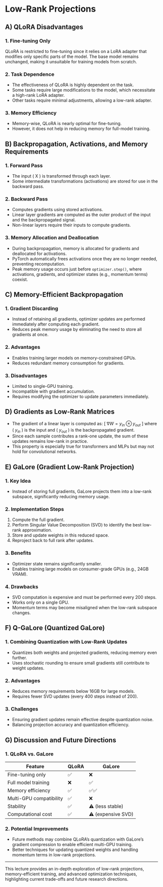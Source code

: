 # Low-Rank Projections

## A) QLoRA Disadvantages

### 1. Fine-tuning Only
QLoRA is restricted to fine-tuning since it relies on a LoRA adapter that modifies only specific parts of the model. The base model remains unchanged, making it unsuitable for training models from scratch.

### 2. Task Dependence
- The effectiveness of QLoRA is highly dependent on the task.
- Some tasks require large modifications to the model, which necessitate a high-rank LoRA adapter.
- Other tasks require minimal adjustments, allowing a low-rank adapter.

### 3. Memory Efficiency
- Memory-wise, QLoRA is nearly optimal for fine-tuning.
- However, it does not help in reducing memory for full-model training.

## B) Backpropagation, Activations, and Memory Requirements

### 1. Forward Pass
- The input \( X \) is transformed through each layer.
- Some intermediate transformations (activations) are stored for use in the backward pass.

### 2. Backward Pass
- Computes gradients using stored activations.
- Linear layer gradients are computed as the outer product of the input and the backpropagated signal.
- Non-linear layers require their inputs to compute gradients.

### 3. Memory Allocation and Deallocation
- During backpropagation, memory is allocated for gradients and deallocated for activations.
- PyTorch automatically frees activations once they are no longer needed, preventing recomputation.
- Peak memory usage occurs just before `optimizer.step()`, where activations, gradients, and optimizer states (e.g., momentum terms) coexist.

## C) Memory-Efficient Backpropagation

### 1. Gradient Discarding
- Instead of retaining all gradients, optimizer updates are performed immediately after computing each gradient.
- Reduces peak memory usage by eliminating the need to store all gradients at once.

### 2. Advantages
- Enables training larger models on memory-constrained GPUs.
- Reduces redundant memory consumption for gradients.

### 3. Disadvantages
- Limited to single-GPU training.
- Incompatible with gradient accumulation.
- Requires modifying the optimizer to update parameters immediately.

## D) Gradients as Low-Rank Matrices

- The gradient of a linear layer is computed as:
  \[ $\nabla W = y_{in} \otimes y_{out}$ \]
  where \( $y_{in}$ \) is the input and \( $y_{out}$ \) is the backpropagated gradient.
- Since each sample contributes a rank-one update, the sum of these updates remains low-rank in practice.
- This property is especially true for transformers and MLPs but may not hold for convolutional networks.

## E) GaLore (Gradient Low-Rank Projection)

### 1. Key Idea
- Instead of storing full gradients, GaLore projects them into a low-rank subspace, significantly reducing memory usage.

### 2. Implementation Steps
1. Compute the full gradient.
2. Perform Singular Value Decomposition (SVD) to identify the best low-rank approximation.
3. Store and update weights in this reduced space.
4. Reproject back to full rank after updates.

### 3. Benefits
- Optimizer state remains significantly smaller.
- Enables training large models on consumer-grade GPUs (e.g., 24GB VRAM).

### 4. Drawbacks
- SVD computation is expensive and must be performed every 200 steps.
- Works only on a single GPU.
- Momentum terms may become misaligned when the low-rank subspace changes.

## F) Q-GaLore (Quantized GaLore)

### 1. Combining Quantization with Low-Rank Updates
- Quantizes both weights and projected gradients, reducing memory even further.
- Uses stochastic rounding to ensure small gradients still contribute to weight updates.

### 2. Advantages
- Reduces memory requirements below 16GB for large models.
- Requires fewer SVD updates (every 400 steps instead of 200).

### 3. Challenges
- Ensuring gradient updates remain effective despite quantization noise.
- Balancing projection accuracy and quantization efficiency.

## G) Discussion and Future Directions

### 1. QLoRA vs. GaLore
| Feature | QLoRA | GaLore |
|---------|-------|--------|
| Fine-tuning only | ✅ | ❌ |
| Full model training | ❌ | ✅ |
| Memory efficiency | ✅ | ✅✅ |
| Multi-GPU compatibility | ✅ | ❌ |
| Stability | ✅ | ⚠️ (less stable) |
| Computational cost | ✅ | ⚠️ (expensive SVD) |

### 2. Potential Improvements
- Future methods may combine QLoRA’s quantization with GaLore’s gradient compression to enable efficient multi-GPU training.
- Better techniques for updating quantized weights and handling momentum terms in low-rank projections.

---
This lecture provides an in-depth exploration of low-rank projections, memory-efficient training, and advanced optimization techniques, highlighting current trade-offs and future research directions.

